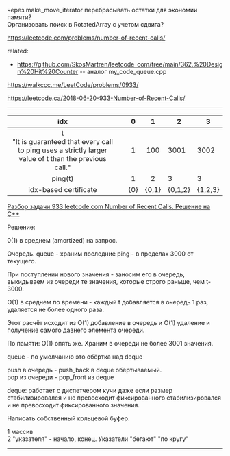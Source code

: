 через make_move_iterator перебрасывать остатки для экономии памяти?  
Организовать поиск в RotatedArray с учетом сдвига?

https://leetcode.com/problems/number-of-recent-calls/

related: 
- https://github.com/SkosMartren/leetcode_com/tree/main/362.%20Design%20Hit%20Counter -- аналог my_code_queue.cpp

https://walkccc.me/LeetCode/problems/0933/

https://leetcode.ca/2018-06-20-933-Number-of-Recent-Calls/

__________

|                                                   idx                                                        	|   	|  0  	|   1   	| 2       	| 3       	|
|:------------------------------------------------------------------------------------------------------:	      |:-:	|:---:	|:-----:	|---------	|---------	|
| t <br> "It is guaranteed that every call to ping uses a strictly larger value of t than the previous call." 	|   	|  1  	|  100  	| 3001    	| 3002    	|
| ping(t)                                                                                                	      |   	| 1   	| 2     	| 3       	| 3       	|
| idx-based certificate                                                                                  	      |   	| {0} 	| {0,1} 	| {0,1,2} 	| {1,2,3} 	|

[Разбор задачи 933 leetcode.com Number of Recent Calls. Решение на C++](https://www.youtube.com/watch?v=iK2EnenuLG0)

Решение:

0(1) в среднем (amortized) на запрос.

Очередь. queue<int> - храним последние ping - в пределах 3000 от текущего.

При поступлении нового значения - заносим его в очередь, выкидываем из очереди те значения, которые строго раньше, чем t-3000.

O(1) в среднем по времени - каждый t добавляется в очередь 1 раз, удаляется не более одного раза.

Этот расчёт исходит из O(1) добавление в очередь и O(1) удаление и получение самого давнего элемента очереди.

По памяти: O(1) опять же. Храним в очереди не более 3001 значения.

queue<int> - по умолчанию это обёртка над deque<int>

push в очередь - push_back в deque обёртываемый.  
рор из очереди - рор_front из deque

deque: работает с диспетчером кучи даже если размер стабилизировался и не превосходит фиксированного 
стабилизировался и не превосходит фиксированного значения.

Написать собственный кольцевой буфер.

1 массив  
2 "указателя" - начало, конец. Указатели "бегают" "по кругу"


__________
